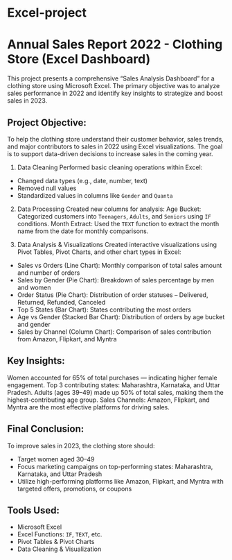# Excel-project
# Annual Sales Report 2022 - Clothing Store (Excel Dashboard)

This project presents a comprehensive “Sales Analysis Dashboard” for a clothing store using Microsoft Excel. The primary objective was to analyze sales performance in 2022 and identify key insights to strategize and boost sales in 2023.

## Project Objective:

To help the clothing store understand their customer behavior, sales trends, and major contributors to sales in 2022 using Excel visualizations. The goal is to support data-driven decisions to increase sales in the coming year.

 1. Data Cleaning
Performed basic cleaning operations within Excel:
- Changed data types (e.g., date, number, text)
- Removed null values
- Standardized values in columns like `Gender` and `Quanta`

2. Data Processing
Created new columns for analysis:
Age Bucket: Categorized customers into `Teenagers`, `Adults`, and `Seniors` using `IF` conditions.
Month Extract: Used the `TEXT` function to extract the month name from the date for monthly comparisons.

3. Data Analysis & Visualizations
Created interactive visualizations using Pivot Tables, Pivot Charts, and other chart types in Excel:
- Sales vs Orders (Line Chart): Monthly comparison of total sales amount and number of orders
- Sales by Gender (Pie Chart): Breakdown of sales percentage by men and women
- Order Status (Pie Chart): Distribution of order statuses – Delivered, Returned, Refunded, Canceled
- Top 5 States (Bar Chart): States contributing the most orders
- Age vs Gender (Stacked Bar Chart): Distribution of orders by age bucket and gender
- Sales by Channel (Column Chart): Comparison of sales contribution from Amazon, Flipkart, and Myntra

## Key Insights:
Women accounted for 65% of total purchases — indicating higher female engagement.
Top 3 contributing states: Maharashtra, Karnataka, and Uttar Pradesh.
Adults (ages 39–49) made up 50% of total sales, making them the highest-contributing age group.
Sales Channels: Amazon, Flipkart, and Myntra are the most effective platforms for driving sales.

## Final Conclusion:
To improve sales in 2023, the clothing store should:
- Target women aged 30–49
- Focus marketing campaigns on top-performing states: Maharashtra, Karnataka, and Uttar Pradesh
- Utilize high-performing platforms like Amazon, Flipkart, and Myntra with targeted offers, promotions, or coupons

## Tools Used:
- Microsoft Excel
- Excel Functions: `IF`, `TEXT`, etc.
- Pivot Tables & Pivot Charts
- Data Cleaning & Visualization
